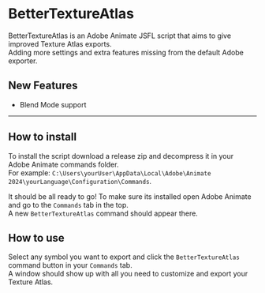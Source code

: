 # BetterTextureAtlas
BetterTextureAtlas is an Adobe Animate JSFL script that aims to give improved Texture Atlas exports.<br>
Adding more settings and extra features missing from the default Adobe exporter.

## New Features
* Blend Mode support

___

## How to install
To install the script download a release zip and decompress it in your Adobe Animate commands folder.<br>
For example: ``C:\Users\yourUser\AppData\Local\Adobe\Animate 2024\yourLanguage\Configuration\Commands``.

It should be all ready to go! To make sure its installed open Adobe Animate and go to the ``Commands`` tab in the top.<br>
A new ``BetterTextureAtlas`` command should appear there.

## How to use
Select any symbol you want to export and click the ``BetterTextureAtlas`` command button in your ``Commands`` tab.<br>
A window should show up with all you need to customize and export your Texture Atlas.
